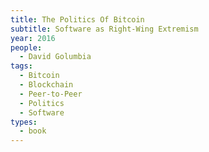 ```yaml
---
title: The Politics Of Bitcoin
subtitle: Software as Right-Wing Extremism
year: 2016
people:
  - David Golumbia
tags:
  - Bitcoin
  - Blockchain
  - Peer-to-Peer
  - Politics
  - Software
types:
  - book
---
```

